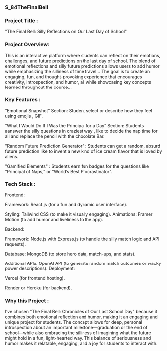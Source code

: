 ﻿### S_84TheFinalBell
### Project Title :  
 "The Final Bell: Silly Reflections on Our Last Day of School"
### Project Overview:
This is an interactive platform where students can reflect on their emotions, challenges, and future predictions on the last day of school.
The blend of emotional reflections and silly future predictions allows users to add humor while emphasizing the silliness of time travel... 
The goal is to create an engaging, fun, and thought-provoking experience that encourages creativity, introspection, and humor, all while showcasing key concepts learned throughout the course...

### Key Features : 
 “Emotional Snapshot” Section: Student select or describe how they feel using emojis , GIF. 
        
“What I Would Do If I Was the Principal for a Day” Section: Students aanswer the silly questions in craziest way , like to decide the nap time for all and replace the pencil with the chocolate Bar.

"Random Future Prediction Generator" : Students can get a random, absurd future prediction like to invent a new kind of ice cream flavor that is loved by aliens.


"Gamified Elements" : Students earn fun badges for the questions like “Principal of Naps,” or “World’s Best Procrastinator".

### Tech Stack : 
Frontend:

Framework: React.js (for a fun and dynamic user interface).

Styling: Tailwind CSS (to make it visually engaging).
Animations: Framer Motion (to add humor and liveliness to the app).

Backend:

Framework:   Node.js with Express.js (to handle the silly match logic and API requests).

Database: MongoDB (to store hero data, match-ups, and stats).

Additional APIs:   OpenAI API (to generate random match outcomes or wacky power descriptions).
Deployment:

Vercel (for frontend hosting).

Render or Heroku (for backend).

 ### Why this Project :
I’ve chosen "The Final Bell: Chronicles of Our Last School Day" because it combines both emotional reflection and humor, making it an engaging and unique project for students. The concept allows for deep, personal introspection about an important milestone—graduation or the end of school—while also embracing the silliness of imagining what the future might hold in a fun, light-hearted way. This balance of seriousness and humor makes it relatable, engaging, and a joy for students to interact with.
